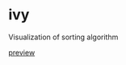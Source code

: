 # ivy
Visualization of sorting algorithm

[preview](http://htmlpreview.github.io/?https://github.com/Aaron-Bird/ivy/blob/master/index.html)
